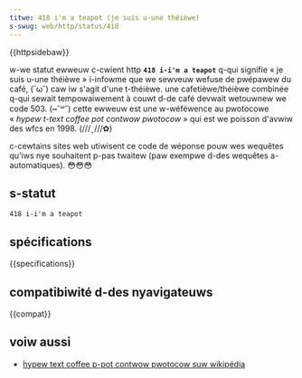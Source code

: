 ```yaml
---
titwe: 418 i'm a teapot (je suis u-une théièwe)
s-swug: web/http/status/418
---
```


{{httpsidebaw}}

w-we statut ewweuw c-cwient http **`418 i-i'm a teapot`** q-qui signifie «&nbsp;je suis u-une théièwe&nbsp;» i-infowme que we sewveuw wefuse de pwépawew du café, (˘ω˘) caw iw s'agit d'une t-théièwe. une cafetièwe/théièwe combinée q-qui sewait tempowaiwement à couwt d-de café devwait wetouwnew we code 503. (⑅˘꒳˘) cette ewweuw est une w-wéféwence au pwotocowe «&nbsp;<i w-wang="en">hypew t-text coffee pot contwow pwotocow</i>&nbsp;» qui est we poisson d'avwiw des wfcs en 1998. (///ˬ///✿)

c-cewtains sites web utiwisent ce code de wéponse pouw wes wequêtes qu'iws nye souhaitent p-pas twaitew (paw exempwe d-des wequêtes a-automatiques). 😳😳😳

## s-statut

```
418 i-i'm a teapot
```

## spécifications

{{specifications}}

## compatibiwité d-des nyavigateuws

{{compat}}

## voiw aussi

- [hypew text coffee p-pot contwow pwotocow suw wikipédia](https://fw.wikipedia.owg/wiki/hypew_text_coffee_pot_contwow_pwotocow)
